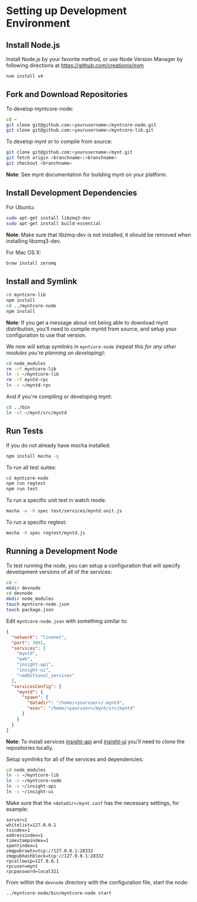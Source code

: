 # Setting up Development Environment

## Install Node.js

Install Node.js by your favorite method, or use Node Version Manager by following directions at https://github.com/creationix/nvm

```bash
nvm install v4
```

## Fork and Download Repositories

To develop myntcore-node:

```bash
cd ~
git clone git@github.com:<yourusername>/myntcore-node.git
git clone git@github.com:<yourusername>/myntcore-lib.git
```

To develop mynt or to compile from source:

```bash
git clone git@github.com:<yourusername>/mynt.git
git fetch origin <branchname>:<branchname>
git checkout <branchname>
```
**Note**: See mynt documentation for building mynt on your platform.


## Install Development Dependencies

For Ubuntu:
```bash
sudo apt-get install libzmq3-dev
sudo apt-get install build-essential
```
**Note**: Make sure that libzmq-dev is not installed, it should be removed when installing libzmq3-dev.


For Mac OS X:
```bash
brew install zeromq
```

## Install and Symlink

```bash
cd myntcore-lib
npm install
cd ../myntcore-node
npm install
```
**Note**: If you get a message about not being able to download mynt distribution, you'll need to compile myntd from source, and setup your configuration to use that version.


We now will setup symlinks in `myntcore-node` *(repeat this for any other modules you're planning on developing)*:
```bash
cd node_modules
rm -rf myntcore-lib
ln -s ~/myntcore-lib
rm -rf myntd-rpc
ln -s ~/myntd-rpc
```

And if you're compiling or developing mynt:
```bash
cd ../bin
ln -sf ~/mynt/src/myntd
```

## Run Tests

If you do not already have mocha installed:
```bash
npm install mocha -g
```

To run all test suites:
```bash
cd myntcore-node
npm run regtest
npm run test
```

To run a specific unit test in watch mode:
```bash
mocha -w -R spec test/services/myntd.unit.js
```

To run a specific regtest:
```bash
mocha -R spec regtest/myntd.js
```

## Running a Development Node

To test running the node, you can setup a configuration that will specify development versions of all of the services:

```bash
cd ~
mkdir devnode
cd devnode
mkdir node_modules
touch myntcore-node.json
touch package.json
```

Edit `myntcore-node.json` with something similar to:
```json
{
  "network": "livenet",
  "port": 3001,
  "services": [
    "myntd",
    "web",
    "insight-api",
    "insight-ui",
    "<additional_service>"
  ],
  "servicesConfig": {
    "myntd": {
      "spawn": {
        "datadir": "/home/<youruser>/.myntd",
        "exec": "/home/<youruser>/mynt/src/myntd"
      }
    }
  }
}
```

**Note**: To install services [insight-api](https://github.com/joenilan/insight-api) and [insight-ui](https://github.com/joenilan/insight-ui) you'll need to clone the repositories locally.

Setup symlinks for all of the services and dependencies:

```bash
cd node_modules
ln -s ~/myntcore-lib
ln -s ~/myntcore-node
ln -s ~/insight-api
ln -s ~/insight-ui
```

Make sure that the `<datadir>/mynt.conf` has the necessary settings, for example:
```
server=1
whitelist=127.0.0.1
txindex=1
addressindex=1
timestampindex=1
spentindex=1
zmqpubrawtx=tcp://127.0.0.1:28332
zmqpubhashblock=tcp://127.0.0.1:28332
rpcallowip=127.0.0.1
rpcuser=mynt
rpcpassword=local321
```

From within the `devnode` directory with the configuration file, start the node:
```bash
../myntcore-node/bin/myntcore-node start
```
